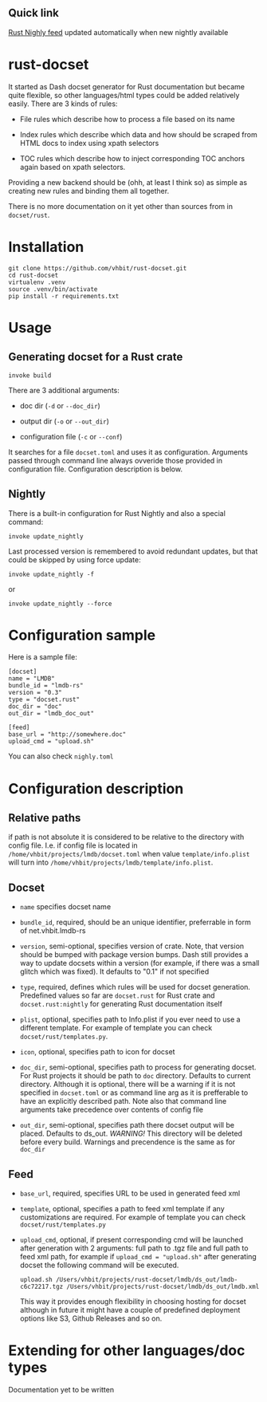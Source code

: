Quick link
-----------

[Rust Nighly feed](http://vhbit.net/rust-feed) updated automatically when new nightly available

rust-docset
=============

It started as Dash docset generator for Rust documentation but became
quite flexible, so other languages/html types could be added
relatively easily. There are 3 kinds of rules:

- File rules which describe how to process a file based on its name

- Index rules which describe which data and how should be scraped from
  HTML docs to index using xpath selectors

- TOC rules which describe how to inject corresponding TOC anchors
again based on xpath selectors.

Providing a new backend should be (ohh, at least I think so) as simple
as creating new rules and binding them all together.

There is no more documentation on it yet other than sources from in
`docset/rust`.

Installation
============

    git clone https://github.com/vhbit/rust-docset.git
    cd rust-docset
    virtualenv .venv
    source .venv/bin/activate
    pip install -r requirements.txt


Usage
=====


Generating docset for a Rust crate
------------

    invoke build

There are 3 additional arguments:

- doc dir (`-d` or `--doc_dir`)

- output dir (`-o` or `--out_dir`)

- configuration file (`-c` or `--conf`)

It searches for a file `docset.toml` and uses it as
configuration. Arguments passed through command line always ovveride
those provided in configuration file. Configuration description is below.

Nightly
--------

There is a built-in configuration for Rust Nightly and also a special
command:

    invoke update_nightly

Last processed version is remembered to avoid redundant updates, but
that could be skipped by using force update:

    invoke update_nightly -f

or

    invoke update_nightly --force


Configuration sample
============================

Here is a sample file:

    [docset]
    name = "LMDB"
    bundle_id = "lmdb-rs"
    version = "0.3"
    type = "docset.rust"
    doc_dir = "doc"
    out_dir = "lmdb_doc_out"

    [feed]
    base_url = "http://somewhere.doc"
    upload_cmd = "upload.sh"

You can also check `nighly.toml`

Configuration description
===================================

Relative paths
-----------

if path is not absolute it is considered to be relative to
the directory with config file. I.e. if config file is located in
`/home/vhbit/projects/lmdb/docset.toml` when value
`template/info.plist` will turn into
`/home/vhbit/projects/lmdb/template/info.plist`.


Docset
-------
- `name` specifies docset name

- `bundle_id`, required, should be an unique identifier, preferrable
in form of net.vhbit.lmdb-rs

- `version`, semi-optional, specifies version of crate. Note, that version
  should be bumped with package version bumps. Dash still provides a
  way to update docsets within a version (for example, if there was a
  small glitch which was fixed). It defaults to "0.1" if not specified

- `type`, required, defines which rules will be used for docset
  generation. Predefined values so far are `docset.rust` for Rust
  crate and `docset.rust:nightly` for generating Rust documentation
  itself

- `plist`, optional, specifies path to Info.plist if you ever need to
  use a different template. For example of template you can check
  `docset/rust/templates.py`.

- `icon`, optional, specifies path to icon for docset

- `doc_dir`, semi-optional, specifies path to process for generating
  docset. For Rust projects it should be path to `doc`
  directory. Defaults to current directory. Although it is optional,
  there will be a warning if it is not specified in `docset.toml` or
  as command line arg as it is prefferable to have an explicitly
  described path. Note also that command line arguments take
  precedence over contents of config file

- `out_dir`, semi-optional, specifies path there docset output will be
  placed. Defaults to ds_out. _WARNING!_ This directory will be
  deleted before every build. Warnings and precendence is the
  same as for `doc_dir`

Feed
----
- `base_url`, required, specifies URL to be used in generated feed xml

- `template`, optional, specifies a path to feed xml template if any
  customizations are required. For example of template you can check
  `docset/rust/templates.py`

- `upload_cmd`, optional, if present corresponding cmd will be
  launched after generation with 2 arguments: full path to .tgz file
  and full path to feed xml path, for example if
  `upload_cmd = "upload.sh"` after generating docset the following
  command will be executed.

  `upload.sh /Users/vhbit/projects/rust-docset/lmdb/ds_out/lmdb-c6c72217.tgz /Users/vhbit/projects/rust-docset/lmdb/ds_out/lmdb.xml`

  This way it provides enough flexibility in choosing hosting for
  docset although in future it might have a couple of predefined
  deployment options like S3, Github Releases and so on.


Extending for other languages/doc types
=======================================

Documentation yet to be written
